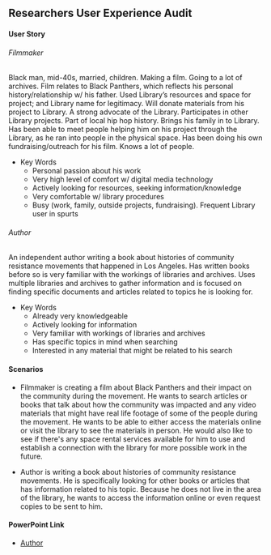 ## Researchers User Experience Audit

#### User Story
###### Filmmaker
Black man, mid-40s, married, children. Making a film. Going to a lot of archives. Film relates to Black Panthers, which reflects his personal history/relationship w/ his father. Used Library’s resources and space for project; and Library name for legitimacy. Will donate materials from his project to Library. A strong advocate of the Library. Participates in other Library projects. Part of local hip hop history. Brings his family in to Library. Has been able to meet people helping him on his project through the Library, as he ran into people in the physical space. Has been doing his own fundraising/outreach for his film. Knows a lot of people.

* Key Words
    * Personal passion about his work
    * Very high level of comfort w/ digital media technology
    * Actively looking for resources, seeking information/knowledge
    * Very comfortable w/ library procedures
    * Busy (work, family, outside projects, fundraising). Frequent Library user in spurts

###### Author
An independent author writing a book about histories of community resistance movements that happened in Los Angeles. Has written books before so is very familiar with the workings of libraries and archives. Uses multiple libraries and archives to gather information and is focused on finding specific documents and articles related to topics he is looking for.

* Key Words
    * Already very knowledgeable
    * Actively looking for information
    * Very familiar with workings of libraries and archives
    * Has specific topics in mind when searching
    * Interested in any material that might be related to his search

#### Scenarios
* Filmmaker is creating a film about Black Panthers and their impact on the community during the movement. He wants to search articles or books that talk about how the community was impacted and any video materials that might have real life footage of some of the people during the movement. He wants to be able to either access the materials online or visit the library to see the materials in person. He would also like to see if there's any space rental services available for him to use and establish a connection with the library for more possible work in the future.

* Author is writing a book about histories of community resistance movements. He is specifically looking for other books or articles that has information related to his topic. Because he does not live in the area of the library, he wants to access the information online or even request copies to be sent to him.

#### PowerPoint Link
* [Author](https://docs.google.com/presentation/d/1YgqBcaiZ9uu5wtGRLKBFTE0g63Bdm8omfb2ziv63pzc/edit?usp=sharing)
